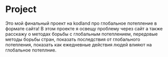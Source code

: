# Project
Это мой финальный проект на kodland про глобальное потепление в формате сайта! В этом проекте я освещу проблему через сайт а также расскажу о методах борьбы с глобальным потеплением, передовые методы борьбы стран, показать последствия от глобального потепления, показать как ежедневные действия людей влияют на глобальное потеплние.
